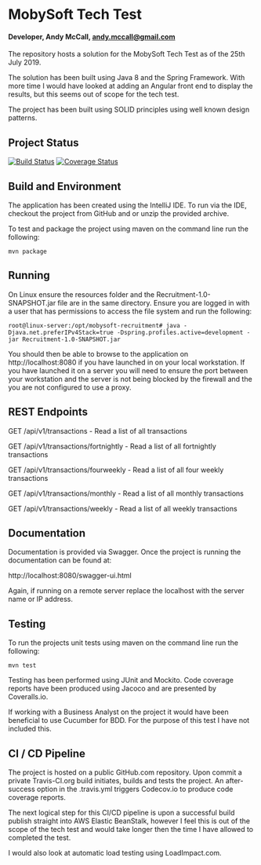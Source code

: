 # MobySoft Tech Test
#### Developer, Andy McCall, andy.mccall@gmail.com

The repository hosts a solution for the MobySoft Tech Test as of the 25th July 2019.

The solution has been built using Java 8 and the Spring Framework. With more time I would have looked at adding an Angular front end to display the results, but this seems out of scope for the tech test.

The project has been built using SOLID principles using well known design patterns.

## Project Status

[![Build Status](https://travis-ci.org/andymccall/mobysoft-recruitment.svg?branch=master)](https://travis-ci.org/andymccall/mobysoft-recruitment) [![Coverage Status](https://coveralls.io/repos/github/andymccall/mobysoft-recruitment/badge.svg?branch=master)](https://coveralls.io/github/andymccall/mobysoft-recruitment?branch=master)

## Build and Environment

The application has been created using the IntelliJ IDE.  To run via the IDE, checkout the project from GitHub and or unzip the provided archive.

To test and package the project using maven on the command line run the following:

    mvn package

## Running

On Linux ensure the resources folder and the Recruitment-1.0-SNAPSHOT.jar file are in the same directory.  Ensure you are logged in with a user that has permissions to access the file system and run the following:

    root@linux-server:/opt/mobysoft-recruitment# java -Djava.net.preferIPv4Stack=true -Dspring.profiles.active=development -jar Recruitment-1.0-SNAPSHOT.jar

You should then be able to browse to the application on http://localhost:8080 if you have launched in on your local workstation.  If you have launched it on a server you will need to ensure the port between your workstation and the server is not being blocked by the firewall and the you are not configured to use a proxy.

## REST Endpoints

GET /api/v1/transactions
    - Read a list of all transactions

GET /api/v1/transactions/fortnightly
    - Read a list of all fortnightly transactions

GET /api/v1/transactions/fourweekly
    - Read a list of all four weekly transactions

GET /api/v1/transactions/monthly
    - Read a list of all monthly transactions

GET /api/v1/transactions/weekly
    - Read a list of all weekly transactions

## Documentation

Documentation is provided via Swagger.  Once the project is running the documentation can be found at:

http://localhost:8080/swagger-ui.html

Again, if running on a remote server replace the localhost with the server name or IP address.

## Testing

To run the projects unit tests using maven on the command line run the following:

    mvn test

Testing has been performed using JUnit and Mockito.  Code coverage reports have been produced using Jacoco and are presented by Coveralls.io.

If working with a Business Analyst on the project it would have been beneficial to use Cucumber for BDD.  For the purpose of this test I have not included this.

## CI / CD Pipeline

The project is hosted on a public GitHub.com repository.  Upon commit a private Travis-CI.org build initiates, builds and tests the project.  An after-success option in the .travis.yml triggers Codecov.io to produce code coverage reports.

The next logical step for this CI/CD pipeline is upon a successful build publish straight into AWS Elastic BeanStalk, however I feel this is out of the scope of the tech test and would take longer then the time I have allowed to completed the test.

I would also look at automatic load testing using LoadImpact.com.
